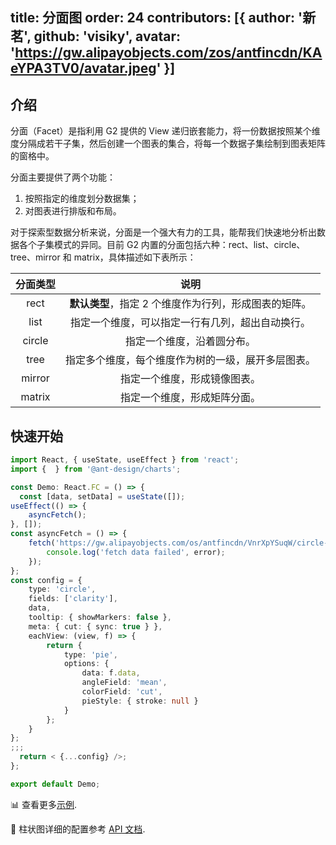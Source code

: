 

## title: 分面图&#xA;order: 24&#xA;contributors:&#xA;\[{ author: '新茗', github: 'visiky', avatar: 'https://gw.alipayobjects.com/zos/antfincdn/KAeYPA3TV0/avatar.jpeg' }]

<!-- ### 用法建议 -->

## 介绍

分面（Facet）是指利用 G2 提供的 View 递归嵌套能力，将一份数据按照某个维度分隔成若干子集，然后创建一个图表的集合，将每一个数据子集绘制到图表矩阵的窗格中。

分面主要提供了两个功能：

1.  按照指定的维度划分数据集；
2.  对图表进行排版和布局。

对于探索型数据分析来说，分面是一个强大有力的工具，能帮我们快速地分析出数据各个子集模式的异同。目前 G2 内置的分面包括六种：rect、list、circle、tree、mirror 和 matrix，具体描述如下表所示：

| **分面类型** |                       **说明**                        |
| :----------: | :---------------------------------------------------: |
|     rect     | **默认类型**，指定 2 个维度作为行列，形成图表的矩阵。 |
|     list     |   指定一个维度，可以指定一行有几列，超出自动换行。    |
|    circle    |              指定一个维度，沿着圆分布。               |
|     tree     |  指定多个维度，每个维度作为树的一级，展开多层图表。   |
|    mirror    |             指定一个维度，形成镜像图表。              |
|    matrix    |             指定一个维度，形成矩阵分面。              |

## 快速开始

<div class='sign'>

```ts
import React, { useState, useEffect } from 'react';
import {  } from '@ant-design/charts';

const Demo: React.FC = () => {
  const [data, setData] = useState([]);
useEffect(() => {
    asyncFetch();
}, []);
const asyncFetch = () => {
    fetch('https://gw.alipayobjects.com/os/antfincdn/VnrXpYSuqW/circle-pie.json').then(response => response.json()).then(json => setData(json)).catch(error => {
        console.log('fetch data failed', error);
    });
};
const config = {
    type: 'circle',
    fields: ['clarity'],
    data,
    tooltip: { showMarkers: false },
    meta: { cut: { sync: true } },
    eachView: (view, f) => {
        return {
            type: 'pie',
            options: {
                data: f.data,
                angleField: 'mean',
                colorField: 'cut',
                pieStyle: { stroke: null }
            }
        };
    }
};
;;;
  return < {...config} />;
};

export default Demo;


```

</div>

📊 查看更多<a href="/zh/examples/plugin/facet#column" target='blank'>示例</a>.

🎨 柱状图详细的配置参考 [API 文档](/zh/docs/api/advanced-plots/facet).

</div>
